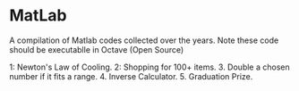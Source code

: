 # MatLab
A compilation of Matlab codes collected over the years.
Note these code should be executablle in Octave (Open Source)

1:  Newton's Law of Cooling.
2:  Shopping for 100+ items.
3.  Double a chosen number if it fits a range.
4.  Inverse Calculator.
5.  Graduation Prize.

